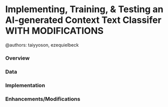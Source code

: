 # Implementing, Training, & Testing an AI-generated Context Text Classifer WITH MODIFICATIONS

  @authors: taiyyoson, ezequielbeck

### Overview

### Data

### Implementation

### Enhancements/Modifications

